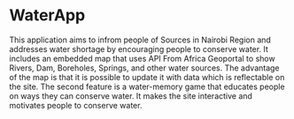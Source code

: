 # WaterApp
This application aims to infrom people of Sources in Nairobi Region and addresses water shortage by encouraging people to conserve water.
It includes an embedded map that uses API From Africa Geoportal to show Rivers, Dam, Boreholes, Springs, and other water sources.
The advantage of the map is that it is possible to update it with data which is reflectable on the site.
The second feature is a water-memory game that educates people on ways they can conserve water. It makes the site interactive and motivates people to conserve water.
